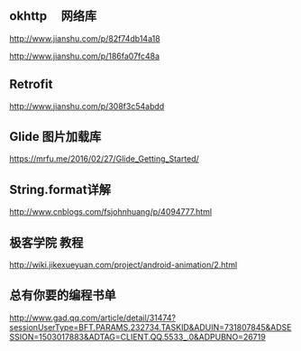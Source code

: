 
okhttp     网络库
-----
http://www.jianshu.com/p/82f74db14a18

http://www.jianshu.com/p/186fa07fc48a



Retrofit
-----------
http://www.jianshu.com/p/308f3c54abdd


Glide   图片加载库
------
https://mrfu.me/2016/02/27/Glide_Getting_Started/


String.format详解 
--------
http://www.cnblogs.com/fsjohnhuang/p/4094777.html

极客学院 教程
-------
http://wiki.jikexueyuan.com/project/android-animation/2.html


总有你要的编程书单
----------
http://www.gad.qq.com/article/detail/31474?sessionUserType=BFT.PARAMS.232734.TASKID&ADUIN=731807845&ADSESSION=1503017883&ADTAG=CLIENT.QQ.5533_.0&ADPUBNO=26719
